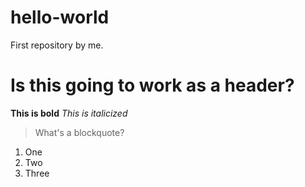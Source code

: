 # hello-world
First repository by me.
# Is this going to work as a header?
**This is bold**
*This is italicized*
> What's a blockquote?
1. One
2. Two
3. Three
